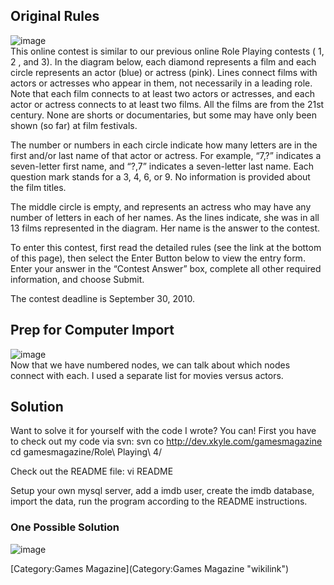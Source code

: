 Original Rules
--------------

![](GamesMagazineContest29.gif "image")\
This online contest is similar to our previous online Role Playing
contests ( 1, 2 , and 3). In the diagram below, each diamond represents
a film and each circle represents an actor (blue) or actress (pink).
Lines connect films with actors or actresses who appear in them, not
necessarily in a leading role. Note that each film connects to at least
two actors or actresses, and each actor or actress connects to at least
two films. All the films are from the 21st century. None are shorts or
documentaries, but some may have only been shown (so far) at film
festivals.

The number or numbers in each circle indicate how many letters are in
the first and/or last name of that actor or actress. For example, “7,?”
indicates a seven-letter first name, and “?,7” indicates a seven-letter
last name. Each question mark stands for a 3, 4, 6, or 9. No information
is provided about the film titles.

The middle circle is empty, and represents an actress who may have any
number of letters in each of her names. As the lines indicate, she was
in all 13 films represented in the diagram. Her name is the answer to
the contest.

To enter this contest, first read the detailed rules (see the link at
the bottom of this page), then select the Enter Button below to view the
entry form. Enter your answer in the “Contest Answer” box, complete all
other required information, and choose Submit.

The contest deadline is September 30, 2010.

Prep for Computer Import
------------------------

![](GamesMagazineContest29-WithNodes.gif "image")\
Now that we have numbered nodes, we can talk about which nodes connect
with each. I used a separate list for movies versus actors.

Solution
--------

Want to solve it for yourself with the code I wrote? You can! First you
have to check out my code via svn: svn co
<http://dev.xkyle.com/gamesmagazine> cd gamesmagazine/Role\\ Playing\\
4/

Check out the README file: vi README

Setup your own mysql server, add a imdb user, create the imdb database,
import the data, run the program according to the README instructions.

### One Possible Solution

![](GamesMagazineContest29-solution.png "image")

[Category:Games Magazine](Category:Games Magazine "wikilink")
